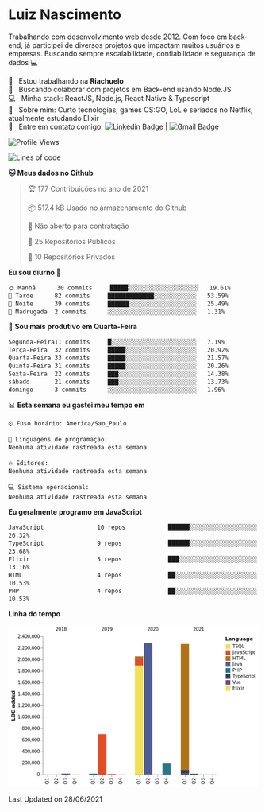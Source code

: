 
# Luiz Nascimento
Trabalhando com desenvolvimento web desde 2012. Com foco em back-end, já participei de diversos projetos que impactam muitos usuários e empresas. Buscando sempre escalabilidade, confiabilidade e segurança de dados :computer:

 :rocket:  &nbsp; Estou trabalhando na **Riachuelo**
 <br/> :purple_heart: &nbsp; Buscando colaborar com projetos em Back-end usando Node.JS
 <br/> :computer: &nbsp; Minha stack: ReactJS, Node.js, React Native & Typescript
 <br/> 💬  &nbsp; Sobre mim: Curto tecnologias, games CS:GO, LoL e seriados no Netflix, atualmente estudando Elixir
 <br/> :email: &nbsp; Entre em contato comigo: [![Linkedin Badge](https://img.shields.io/badge/-LuizNascimento-blue?style=flat-square&logo=Linkedin&logoColor=white&link=https://www.linkedin.com/in/luizhnnh/)](https://www.linkedin.com/in/luizhnnh/) 
| 
[![Gmail Badge](https://img.shields.io/badge/-luizh.nnh@gmail.com-c14438?style=flat-square&logo=Gmail&logoColor=white&link=mailto:luizh.nnh@gmail.com)](mailto:luizh.nnh@gmail.com)

<!--START_SECTION:waka-->
![Profile Views](http://img.shields.io/badge/Visualizac%C3%B5es%20do%20perfil-0-blue)

![Lines of code](https://img.shields.io/badge/Desde%20o%20Hello%20World%20eu%20escrevi-7.6%20million%20linhas%20de%20c%C3%B3digo-blue)

**🐱 Meus dados no Github** 

> 🏆 177 Contribuições no ano de 2021
 > 
> 📦 517.4 kB Usado no armazenamento do Github 
 > 
> 🚫 Não aberto para contratação
 > 
> 📜 25 Repositórios Públicos 
 > 
> 🔑 10 Repositórios Privados  
 > 
**Eu sou diurno 🐤** 

```text
🌞 Manhã      30 commits     █████░░░░░░░░░░░░░░░░░░░░   19.61% 
🌆 Tarde      82 commits     █████████████░░░░░░░░░░░░   53.59% 
🌃 Noite      39 commits     ██████░░░░░░░░░░░░░░░░░░░   25.49% 
🌙 Madrugada  2 commits      ░░░░░░░░░░░░░░░░░░░░░░░░░   1.31%

```
📅 **Sou mais produtivo em Quarta-Feira** 

```text
Segunda-Feira11 commits     █░░░░░░░░░░░░░░░░░░░░░░░░   7.19% 
Terça-Feira  32 commits     █████░░░░░░░░░░░░░░░░░░░░   20.92% 
Quarta-Feira 33 commits     █████░░░░░░░░░░░░░░░░░░░░   21.57% 
Quinta-Feira 31 commits     █████░░░░░░░░░░░░░░░░░░░░   20.26% 
Sexta-Feira  22 commits     ███░░░░░░░░░░░░░░░░░░░░░░   14.38% 
sábado       21 commits     ███░░░░░░░░░░░░░░░░░░░░░░   13.73% 
domingo      3 commits      ░░░░░░░░░░░░░░░░░░░░░░░░░   1.96%

```


📊 **Esta semana eu gastei meu tempo em** 

```text
⌚︎ Fuso horário: America/Sao_Paulo

💬 Linguagens de programação: 
Nenhuma atividade rastreada esta semana

🔥 Editores: 
Nenhuma atividade rastreada esta semana

💻 Sistema operacional: 
Nenhuma atividade rastreada esta semana

```

**Eu geralmente programo em JavaScript** 

```text
JavaScript               10 repos            ██████░░░░░░░░░░░░░░░░░░░   26.32% 
TypeScript               9 repos             ██████░░░░░░░░░░░░░░░░░░░   23.68% 
Elixir                   5 repos             ███░░░░░░░░░░░░░░░░░░░░░░   13.16% 
HTML                     4 repos             ██░░░░░░░░░░░░░░░░░░░░░░░   10.53% 
PHP                      4 repos             ██░░░░░░░░░░░░░░░░░░░░░░░   10.53%

```


**Linha do tempo**

![Chart not found](https://raw.githubusercontent.com/nascimentolh/nascimentolh/main/charts/bar_graph.png) 


 Last Updated on 28/06/2021
<!--END_SECTION:waka-->
